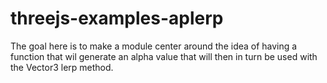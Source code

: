 # threejs-examples-aplerp

The goal here is to make a module center around the idea of having a function that wil generate an alpha value that will then in turn be used with the Vector3 lerp method.

